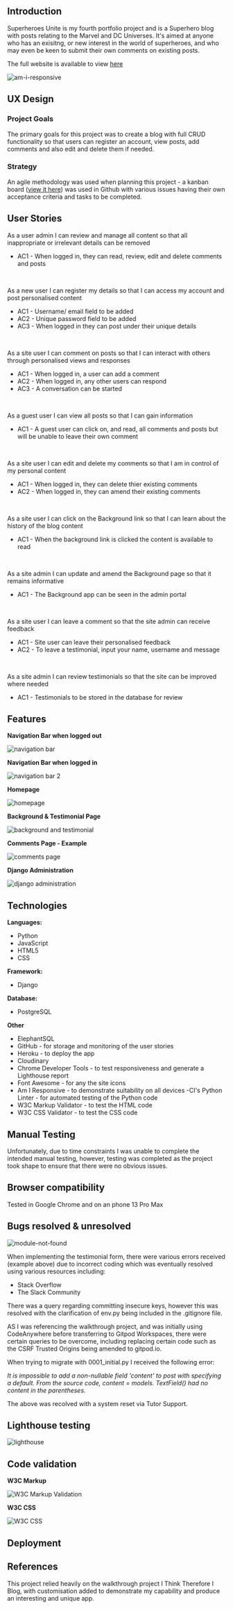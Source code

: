 ## Introduction

Superheroes Unite is my fourth portfolio project and is a Superhero blog with posts relating to the Marvel and DC Universes. It's aimed at anyone who has an exisitng, or new interest in the world of superheroes, and who may even be keen to submit their own comments on existing posts.

The full website is available to view [here](https://project4-blog-ap-0464f823fc69.herokuapp.com/)

![am-i-responsive](static/images/am-i-responsive.png)

## UX Design

### **Project Goals**

The primary goals for this project was to create a blog with full CRUD functionality so that users can register an account, view posts, add comments and also edit and delete them if needed.

### **Strategy**

An agile methodology was used when planning this project - a kanban board ([view it here](https://github.com/users/alanpaterson82/projects/7/views/1)) was used in Github with various issues having their own acceptance criteria and tasks to be completed.

## User Stories

As a user admin I can review and manage all content so that all inappropriate or irrelevant details can be removed

* AC1 - When logged in, they can read, review, edit and delete comments and posts

<br>

As a new user I can register my details so that I can access my account and post personalised content

* AC1 - Username/ email field to be added
* AC2 - Unique password field to be added
* AC3 - When logged in they can post under their unique details

<br>

As a site user I can comment on posts so that I can interact with others through personalised views and responses

* AC1 - When logged in, a user can add a comment
* AC2 - When logged in, any other users can respond
* AC3 - A conversation can be started

<br>

As a guest user I can view all posts so that I can gain information

* AC1 - A guest user can click on, and read, all comments and posts but will be unable to leave their own comment

<br>

As a site user I can edit and delete my comments so that I am in control of my personal content

* AC1 - When logged in, they can delete thier existing comments
* AC2 - When logged in, they can amend their existing comments

<br>

As a site user I can click on the Background link so that I can learn about the history of the blog content

* AC1 - When the background link is clicked the content is available to read

<br>

As a site admin I can update and amend the Background page so that it remains informative

* AC1 - The Background app can be seen in the admin portal

<br>

As a site user I can leave a comment so that the site admin can receive feedback

* AC1 - Site user can leave their personalised feedback
* AC2 - To leave a testimonial, input your name, username and message

<br>

As a site admin I can review testimonials so that the site can be improved where needed

* AC1 - Testimonials to be stored in the database for review

## Features

**Navigation Bar when logged out**

![navigation bar](static/images/navigation-bar-logged-out.png)

**Navigation Bar when logged in**

![navigation bar 2](static/images/navigation-bar-logged-in.png)

**Homepage**

![homepage](static/images/homepage.png)

**Background & Testimonial Page**

![background and testimonial](static/images/background-and-testimonial-page.png)

**Comments Page - Example**

![comments page](static/images/comments-page.png)

**Django Administration**

![django administration](static/images/django-administration.png)


## Technologies

**Languages:**

- Python
- JavaScript
- HTML5
- CSS

**Framework:**

- Django

**Database:**

- PostgreSQL

**Other**

- ElephantSQL
- GitHub - for storage and monitoring of the user stories
- Heroku - to deploy the app
- Cloudinary
- Chrome Developer Tools - to test responsiveness and generate a Lighthouse report
- Font Awesome - for any the site icons
- Am I Responsive - to demonstrate suitability on all devices
-CI's Python Linter - for automated testing of the Python code
- W3C Markup Validator - to test the HTML code
- W3C CSS Validator - to test the CSS code

## Manual Testing

Unfortunately, due to time constraints I was unable to complete the intended manual testing, however, testing was completed as the project took shape to ensure that there were no obvious issues.
<br>

## Browser compatibility

Tested in Google Chrome and on an phone 13 Pro Max

## Bugs resolved & unresolved

![module-not-found](static/images/ModuleNotFoundError.png)

When implementing the testimonial form, there were various errors received (example above) due to incorrect coding which was eventually resolved using various resources including:

- Stack Overflow
- The Slack Community

There was a query regarding committing insecure keys, however this was resolved with the clarification of env.py being included in the .gitignore file.

AS I was referencing the walkthrough project, and was initially using CodeAnywhere before transferring to Gitpod Workspaces, there were certain queries to be overcome, including replacing certain code such as the CSRF Trusted Origins being amended to gitpod.io.

When trying to migrate with 0001_initial.py I received the following error:

_It is impossible to add a non-nullable field 'content' to post with specifying a default. From the source code, content = models. TextField() had no content in the parentheses._

The above was recolved with a system reset via Tutor Support.


## Lighthouse testing

![lighthouse](static/images/lighthouse.png)

## Code validation

**W3C Markup**

![W3C Markup Validation](static/images/w3c-markup-validation.png)

**W3C CSS**

![W3C CSS](static/images/w3c-css.png)


## Deployment




## References

This project relied heavily on the walkthrough project I Think Therefore I Blog, with customisation added to demonstrate my capability and produce an interesting and unique app.
